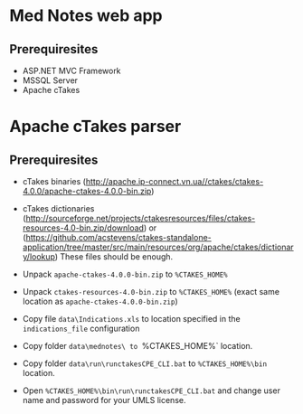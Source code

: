 Med Notes web app
=====================
## Prerequiresites

- ASP.NET MVC Framework
- MSSQL Server
- Apache cTakes

Apache cTakes parser
=====================

## Prerequiresites
- cTakes binaries (http://apache.ip-connect.vn.ua//ctakes/ctakes-4.0.0/apache-ctakes-4.0.0-bin.zip)
- cTakes dictionaries (http://sourceforge.net/projects/ctakesresources/files/ctakes-resources-4.0-bin.zip/download) or (https://github.com/acstevens/ctakes-standalone-application/tree/master/src/main/resources/org/apache/ctakes/dictionary/lookup) These files should be enough.

- Unpack `apache-ctakes-4.0.0-bin.zip` to `%CTAKES_HOME%`
- Unpack `ctakes-resources-4.0-bin.zip` to `%CTAKES_HOME%` (exact same location as `apache-ctakes-4.0.0-bin.zip`)

- Copy file `data\Indications.xls` to location specified in the `indications_file` configuration
- Copy folder `data\mednotes\ to `%CTAKES_HOME%` location.
- Copy folder `data\run\runctakesCPE_CLI.bat` to `%CTAKES_HOME%\bin` location.
- Open `%CTAKES_HOME%\bin\run\runctakesCPE_CLI.bat` and change user name and password for your UMLS license.
